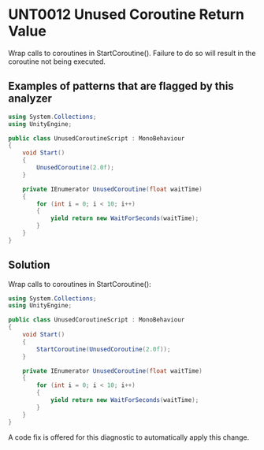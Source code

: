 # UNT0012 Unused Coroutine Return Value

Wrap calls to coroutines in StartCoroutine(). Failure to do so will result in the coroutine not being executed.

## Examples of patterns that are flagged by this analyzer

```csharp
using System.Collections;
using UnityEngine;

public class UnusedCoroutineScript : MonoBehaviour
{
    void Start()
    {
        UnusedCoroutine(2.0f);
    }

    private IEnumerator UnusedCoroutine(float waitTime)
    {
        for (int i = 0; i < 10; i++)
        {
            yield return new WaitForSeconds(waitTime);
        }
    }
}
```

## Solution

Wrap calls to coroutines in StartCoroutine():

```csharp
using System.Collections;
using UnityEngine;

public class UnusedCoroutineScript : MonoBehaviour
{
    void Start()
    {
        StartCoroutine(UnusedCoroutine(2.0f));
    }

    private IEnumerator UnusedCoroutine(float waitTime)
    {
        for (int i = 0; i < 10; i++)
        {
            yield return new WaitForSeconds(waitTime);
        }
    }
}
```

A code fix is offered for this diagnostic to automatically apply this change.
